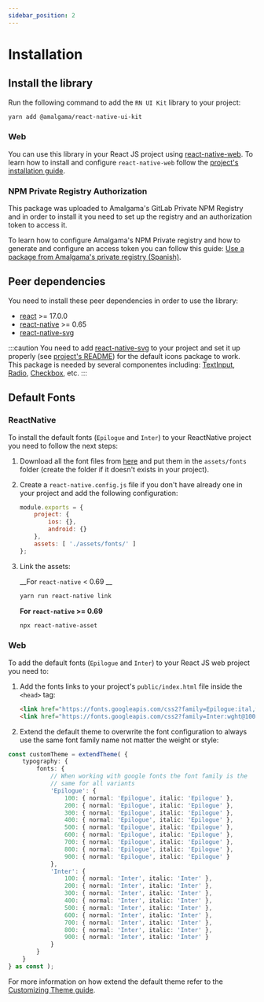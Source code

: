 ```yaml
---
sidebar_position: 2
---
```


# Installation

## Install the library

Run the following command to add the `RN UI Kit` library to your project:

```sh
yarn add @amalgama/react-native-ui-kit
```

### Web
You can use this library in your React JS project using [react-native-web](https://necolas.github.io/react-native-web/). To learn how to install and configure `react-native-web` follow the [project's installation guide](https://necolas.github.io/react-native-web/docs/installation/).

### NPM Private Registry Authorization
This package was uploaded to Amalgama's GitLab Private NPM Registry and in order to install it you need to set up the registry and an authorization token to access it.

To learn how to configure Amalgama's NPM Private registry and how to generate and configure an access token you can follow this guide: [Use a package from Amalgama's private registry (Spanish)](https://amalgamaco.notion.site/Usar-un-paquete-de-NPM-de-amalgama-14c007d2e6054f78880792cc613e44da).

## Peer dependencies
You need to install these peer dependencies in order to use the library:

- [react](https://www.npmjs.com/package/react) >= 17.0.0
- [react-native](https://www.npmjs.com/package/react-native) >= 0.65
- [react-native-svg](https://www.npmjs.com/package/react-native-svg)

:::caution
You need to add [react-native-svg](https://www.npmjs.com/package/react-native-svg) to your project and set it up properly (see [project's README](https://github.com/react-native-svg/react-native-svg#installation)) for the default icons package to work. This package is needed by several componentes including: [TextInput](../components/text_input.md), [Radio](../components/radio.md), [Checkbox](../components/checkbox.md), etc.
:::

## Default Fonts

### ReactNative

To install the default fonts (`Epilogue` and `Inter`) to your ReactNative project you need to follow the next steps:

1. Download all the font files from [here](https://git.amalgama.co/amalgama/packages/npm/react-native-ui-kit/-/tree/master/example/assets/fonts) and put them in the `assets/fonts` folder (create the folder if it doesn't exists in your project).
2. Create a `react-native.config.js` file if you don't have already one in your project and add the following configuration:
	```js
	module.exports = {
		project: {
			ios: {},
			android: {}
		},
		assets: [ './assets/fonts/' ]
	};
	```
3. Link the assets:

	__For `react-native` < 0.69 __ 
	```sh
	yarn run react-native link
	```

	__For `react-native` >= 0.69__
	```sh
	npx react-native-asset
	```

### Web

To add the default fonts (`Epilogue` and `Inter`) to your React JS web project you need to:

1. Add the fonts links to your project's `public/index.html` file inside the `<head>` tag:
	```html
	<link href="https://fonts.googleapis.com/css2?family=Epilogue:ital,wght@0,100;0,200;0,300;0,400;0,500;0,600;0,800;0,900;1,100;1,200;1,300;1,400;1,500;1,600;1,700;1,800;1,900&display=swap" rel="stylesheet">
    <link href="https://fonts.googleapis.com/css2?family=Inter:wght@100;200;300;400;500;600;700;800;900&display=swap" rel="stylesheet">
	 ```
2. Extend the default theme to overwrite the font configuration to always use the same font family name not matter the weight or style:

```ts
const customTheme = extendTheme( {
	typography: {
		fonts: {
			// When working with google fonts the font family is the
			// same for all variants
			'Epilogue': {
				100: { normal: 'Epilogue', italic: 'Epilogue' },
				200: { normal: 'Epilogue', italic: 'Epilogue' },
				300: { normal: 'Epilogue', italic: 'Epilogue' },
				400: { normal: 'Epilogue', italic: 'Epilogue' },
				500: { normal: 'Epilogue', italic: 'Epilogue' },
				600: { normal: 'Epilogue', italic: 'Epilogue' },
				700: { normal: 'Epilogue', italic: 'Epilogue' },
				800: { normal: 'Epilogue', italic: 'Epilogue' },
				900: { normal: 'Epilogue', italic: 'Epilogue' }
			},
			'Inter': {
				100: { normal: 'Inter', italic: 'Inter' },
				200: { normal: 'Inter', italic: 'Inter' },
				300: { normal: 'Inter', italic: 'Inter' },
				400: { normal: 'Inter', italic: 'Inter' },
				500: { normal: 'Inter', italic: 'Inter' },
				600: { normal: 'Inter', italic: 'Inter' },
				700: { normal: 'Inter', italic: 'Inter' },
				800: { normal: 'Inter', italic: 'Inter' },
				900: { normal: 'Inter', italic: 'Inter' }
			}
		}
	}
} as const );
```

For more information on how extend the default theme refer to the [Customizing Theme guide](../theming/customizing_theme.md).